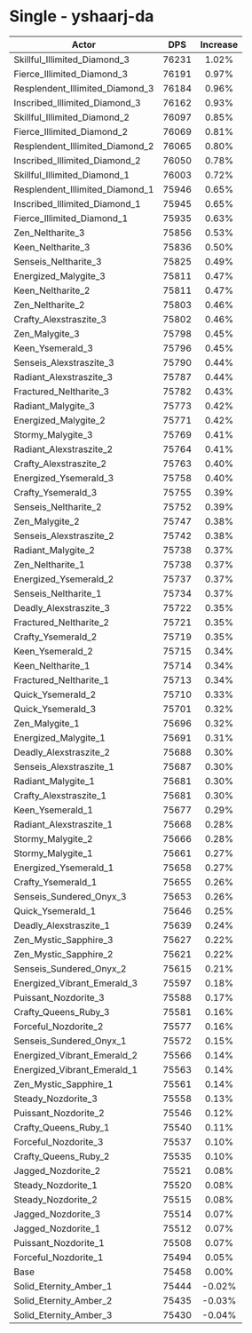 # Single - yshaarj-da
| Actor | DPS | Increase |
|---|:---:|:---:|
|Skillful_Illimited_Diamond_3|76231|1.02%|
|Fierce_Illimited_Diamond_3|76191|0.97%|
|Resplendent_Illimited_Diamond_3|76184|0.96%|
|Inscribed_Illimited_Diamond_3|76162|0.93%|
|Skillful_Illimited_Diamond_2|76097|0.85%|
|Fierce_Illimited_Diamond_2|76069|0.81%|
|Resplendent_Illimited_Diamond_2|76065|0.80%|
|Inscribed_Illimited_Diamond_2|76050|0.78%|
|Skillful_Illimited_Diamond_1|76003|0.72%|
|Resplendent_Illimited_Diamond_1|75946|0.65%|
|Inscribed_Illimited_Diamond_1|75945|0.65%|
|Fierce_Illimited_Diamond_1|75935|0.63%|
|Zen_Neltharite_3|75856|0.53%|
|Keen_Neltharite_3|75836|0.50%|
|Senseis_Neltharite_3|75825|0.49%|
|Energized_Malygite_3|75811|0.47%|
|Keen_Neltharite_2|75811|0.47%|
|Zen_Neltharite_2|75803|0.46%|
|Crafty_Alexstraszite_3|75802|0.46%|
|Zen_Malygite_3|75798|0.45%|
|Keen_Ysemerald_3|75796|0.45%|
|Senseis_Alexstraszite_3|75790|0.44%|
|Radiant_Alexstraszite_3|75787|0.44%|
|Fractured_Neltharite_3|75782|0.43%|
|Radiant_Malygite_3|75773|0.42%|
|Energized_Malygite_2|75771|0.42%|
|Stormy_Malygite_3|75769|0.41%|
|Radiant_Alexstraszite_2|75764|0.41%|
|Crafty_Alexstraszite_2|75763|0.40%|
|Energized_Ysemerald_3|75758|0.40%|
|Crafty_Ysemerald_3|75755|0.39%|
|Senseis_Neltharite_2|75752|0.39%|
|Zen_Malygite_2|75747|0.38%|
|Senseis_Alexstraszite_2|75742|0.38%|
|Radiant_Malygite_2|75738|0.37%|
|Zen_Neltharite_1|75738|0.37%|
|Energized_Ysemerald_2|75737|0.37%|
|Senseis_Neltharite_1|75734|0.37%|
|Deadly_Alexstraszite_3|75722|0.35%|
|Fractured_Neltharite_2|75721|0.35%|
|Crafty_Ysemerald_2|75719|0.35%|
|Keen_Ysemerald_2|75715|0.34%|
|Keen_Neltharite_1|75714|0.34%|
|Fractured_Neltharite_1|75713|0.34%|
|Quick_Ysemerald_2|75710|0.33%|
|Quick_Ysemerald_3|75701|0.32%|
|Zen_Malygite_1|75696|0.32%|
|Energized_Malygite_1|75691|0.31%|
|Deadly_Alexstraszite_2|75688|0.30%|
|Senseis_Alexstraszite_1|75687|0.30%|
|Radiant_Malygite_1|75681|0.30%|
|Crafty_Alexstraszite_1|75681|0.30%|
|Keen_Ysemerald_1|75677|0.29%|
|Radiant_Alexstraszite_1|75668|0.28%|
|Stormy_Malygite_2|75666|0.28%|
|Stormy_Malygite_1|75661|0.27%|
|Energized_Ysemerald_1|75658|0.27%|
|Crafty_Ysemerald_1|75655|0.26%|
|Senseis_Sundered_Onyx_3|75653|0.26%|
|Quick_Ysemerald_1|75646|0.25%|
|Deadly_Alexstraszite_1|75639|0.24%|
|Zen_Mystic_Sapphire_3|75627|0.22%|
|Zen_Mystic_Sapphire_2|75621|0.22%|
|Senseis_Sundered_Onyx_2|75615|0.21%|
|Energized_Vibrant_Emerald_3|75597|0.18%|
|Puissant_Nozdorite_3|75588|0.17%|
|Crafty_Queens_Ruby_3|75581|0.16%|
|Forceful_Nozdorite_2|75577|0.16%|
|Senseis_Sundered_Onyx_1|75572|0.15%|
|Energized_Vibrant_Emerald_2|75566|0.14%|
|Energized_Vibrant_Emerald_1|75563|0.14%|
|Zen_Mystic_Sapphire_1|75561|0.14%|
|Steady_Nozdorite_3|75558|0.13%|
|Puissant_Nozdorite_2|75546|0.12%|
|Crafty_Queens_Ruby_1|75540|0.11%|
|Forceful_Nozdorite_3|75537|0.10%|
|Crafty_Queens_Ruby_2|75535|0.10%|
|Jagged_Nozdorite_2|75521|0.08%|
|Steady_Nozdorite_1|75520|0.08%|
|Steady_Nozdorite_2|75515|0.08%|
|Jagged_Nozdorite_3|75514|0.07%|
|Jagged_Nozdorite_1|75512|0.07%|
|Puissant_Nozdorite_1|75508|0.07%|
|Forceful_Nozdorite_1|75494|0.05%|
|Base|75458|0.00%|
|Solid_Eternity_Amber_1|75444|-0.02%|
|Solid_Eternity_Amber_2|75435|-0.03%|
|Solid_Eternity_Amber_3|75430|-0.04%|
